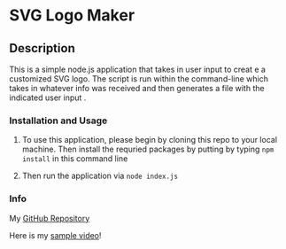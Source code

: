 # SVG Logo Maker

## Description

This is a simple node.js application that takes in user input to creat e a customized SVG logo. The script is run within the command-line which takes in whatever info was received and then generates a file with the indicated user input .

### Installation and Usage
    
1. To use this application, please begin by cloning this repo to your local machine. Then install the requried packages by putting by typing ```npm install``` in this command line

2. Then run the application via ```node index.js```

### Info

My [GitHub Repository](https://github.com/Mizzymizu/SVGLogoMaker)

Here is my [sample video](https://www.youtube.com/watch?v=ND5MoECJXEo)!
